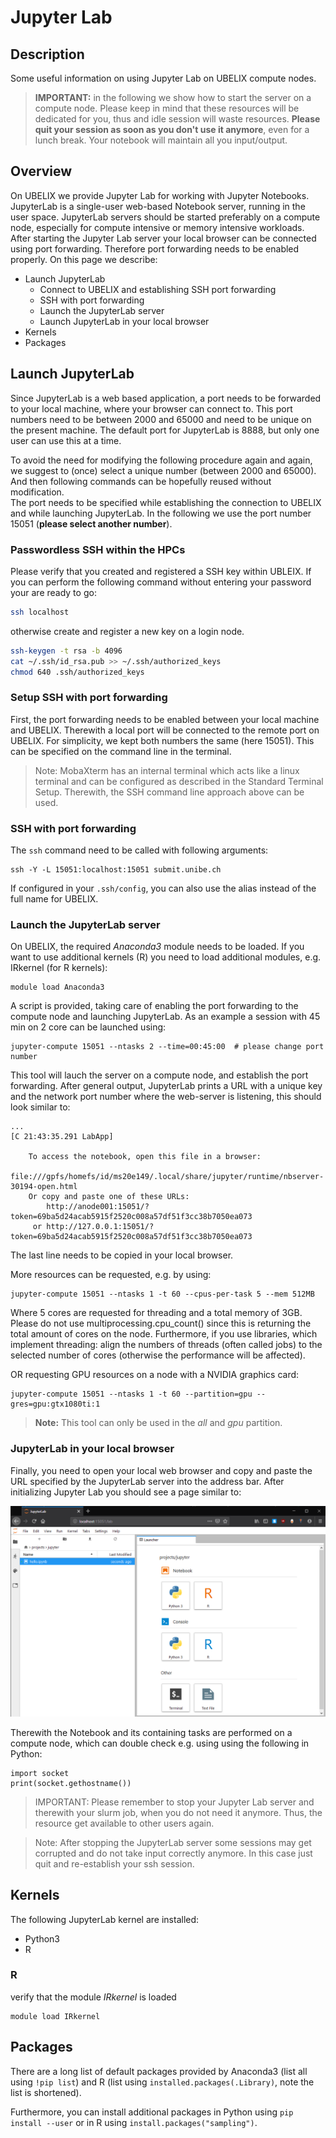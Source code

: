 # Jupyter Lab

## Description

Some useful information on using Jupyter Lab on UBELIX compute nodes.  

> **IMPORTANT:** in the following we show how to start the server on a compute node. 
> Please keep in mind that these resources will be dedicated for you, thus and idle session will waste resources. 
> **Please quit your session as soon as you don't use it anymore**, even for a lunch break. Your notebook will maintain all you input/output.

## Overview

On UBELIX we provide Jupyter Lab for working with Jupyter Notebooks. 
JupyterLab is a single-user web-based Notebook server, running in the user space. 
JupyterLab servers should be started preferably on a compute node, especially for compute intensive or memory intensive workloads. 
After starting the Jupyter Lab server your local browser can be connected using port forwarding. Therefore port forwarding needs to be enabled properly. 
On this page we describe:

* Launch JupyterLab
    * Connect to UBELIX and establishing SSH port forwarding 
    * SSH with port forwarding
    * Launch the JupyterLab server
    * Launch JupyterLab in your local browser
* Kernels
* Packages

## Launch JupyterLab

Since JupyterLab is a web based application, a port needs to be forwarded to your local machine, where your browser can connect to. 
This port numbers need to be between 2000 and 65000 and need to be unique on the present machine. 
The default port for JupyterLab is 8888, but only one user can use this at a time.

To avoid the need for modifying the following procedure again and again, we suggest to (once) select a unique number (between 2000 and 65000). And then following commands can be hopefully reused without modification.  
The port needs to be specified while establishing the connection to UBELIX and while launching JupyterLab. In the following we use the port number 15051 (**please select another number**).

### Passwordless SSH within the HPCs

Please verify that you created and registered a SSH key within UBLEIX. If you can perform the following command without entering your password your are ready to go:
```Bash
ssh localhost
```
otherwise create and register a new key on a login node.
```Bash
ssh-keygen -t rsa -b 4096
cat ~/.ssh/id_rsa.pub >> ~/.ssh/authorized_keys
chmod 640 .ssh/authorized_keys
```

### Setup SSH with port forwarding 

First, the port forwarding needs to be enabled between your local machine and UBELIX. Therewith a local port will be connected to the remote port on UBELIX. For simplicity, we kept both numbers the same (here 15051). This can be specified on the command line in the terminal.

> Note: MobaXterm has an internal terminal which acts like a linux terminal and can be configured as described in the Standard Terminal Setup. Therewith, the SSH command line approach above can be used.

### SSH with port forwarding

The ```ssh``` command need to be called with following arguments:

```
ssh -Y -L 15051:localhost:15051 submit.unibe.ch
```
If configured in your ```.ssh/config```, you can also use the alias instead of the full name for UBELIX.

### Launch the JupyterLab server 

On UBELIX, the required *Anaconda3* module needs to be loaded. If you want to use additional kernels (R) you need to load additional modules, e.g. IRkernel (for R kernels):

```
module load Anaconda3
```

A script is provided, taking care of enabling the port forwarding to the compute node and launching JupyterLab. 
As an example a session with 45 min on 2 core can be launched using:

```
jupyter-compute 15051 --ntasks 2 --time=00:45:00  # please change port number
```
This tool will lauch the server on a compute node, and establish the port forwarding.
After general output, JupyterLab prints a URL with a unique key and the network port number where the web-server is listening, this should look similar to:

```
...
[C 21:43:35.291 LabApp]

    To access the notebook, open this file in a browser:
        file:///gpfs/homefs/id/ms20e149/.local/share/jupyter/runtime/nbserver-30194-open.html
    Or copy and paste one of these URLs:
        http://anode001:15051/?token=69ba5d24acab5915f2520c008a57df51f3cc38b7050ea073
     or http://127.0.0.1:15051/?token=69ba5d24acab5915f2520c008a57df51f3cc38b7050ea073
```

The last line needs to be copied in your local browser.

More resources can be requested, e.g. by using:

```
jupyter-compute 15051 --ntasks 1 -t 60 --cpus-per-task 5 --mem 512MB
```
Where 5 cores are requested for threading and a total memory of 3GB. 
Please do not use multiprocessing.cpu_count() since this is returning the total amount of cores on the node. 
Furthermore, if you use libraries, which implement threading: align the numbers of threads (often called jobs) to the selected number of cores (otherwise the performance will be affected).

OR requesting GPU resources on a node with a NVIDIA graphics card:
```
jupyter-compute 15051 --ntasks 1 -t 60 --partition=gpu --gres=gpu:gtx1080ti:1
```

> **Note:** This tool can only be used in the *all* and *gpu* partition. 

### JupyterLab in your local browser 

Finally, you need to open your local web browser and copy and paste the URL specified by the JupyterLab server into the address bar. After initializing Jupyter Lab you should see a page similar to:

![jupyterLab-example](../images/jupyterLab-example.png "JupyterLab Example")

Therewith the Notebook and its containing tasks are performed on a compute node, which can double check e.g. using using the following in Python:

```
import socket
print(socket.gethostname())
```

> IMPORTANT: Please remember to stop your Jupyter Lab server and therewith your slurm job, when you do not need it anymore. Thus, the resource get available to other users again. 

> Note: After stopping the JupyterLab server some sessions may get corrupted and do not take input correctly anymore. In this case just quit and re-establish your ssh session.

## Kernels

The following JupyterLab kernel are installed:

* Python3
* R

### R

verify that the module *IRkernel* is loaded

```
module load IRkernel
```

## Packages

There are a long list of default packages provided by Anaconda3 (list all using `!pip list`) and R (list using `installed.packages(.Library)`, note the list is shortened). 

Furthermore, you can install additional packages in Python using `pip install --user` or in R using `install.packages("sampling")`. 
